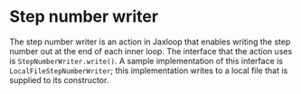 # Step number writer

The step number writer is an action in Jaxloop that enables writing
the step number out at the end of each inner loop. The interface that
the action uses is `StepNumberWriter.write()`. A sample implementation
of this interface is `LocalFileStepNumberWriter`; this implementation
writes to a local file that is supplied to its constructor.

